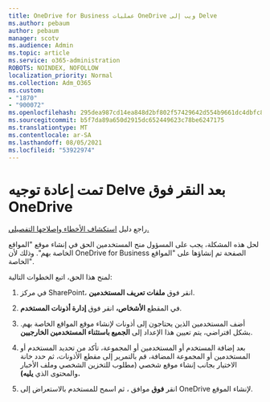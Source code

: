 ```yaml
---
title: OneDrive for Business عمليات OneDrive ويب إلى Delve
ms.author: pebaum
author: pebaum
manager: scotv
ms.audience: Admin
ms.topic: article
ms.service: o365-administration
ROBOTS: NOINDEX, NOFOLLOW
localization_priority: Normal
ms.collection: Adm_O365
ms.custom:
- "1870"
- "900072"
ms.openlocfilehash: 295dea987cd14ea848d2bf802f57429642d554b9661dc4dbfc805a447b7d0ede
ms.sourcegitcommit: b5f7da89a650d2915dc652449623c78be6247175
ms.translationtype: MT
ms.contentlocale: ar-SA
ms.lasthandoff: 08/05/2021
ms.locfileid: "53922974"
---
```

# <a name="redirected-to-delve-after-you-click-onedrive"></a>تمت إعادة توجيه Delve بعد النقر فوق OneDrive

راجع دليل [استكشاف الأخطاء وإصلاحها التفصيلي.](https://docs.microsoft.com/sharepoint/support/sites/troubleshooting-guide-for-sites-stopped-at-provisioning)

لحل هذه المشكلة، يجب على المسؤول منح المستخدمين الحق في إنشاء موقع "المواقع الخاصة بهم". وذلك لأن OneDrive for Business الصفحة تم إنشاؤها على "المواقع الخاصة".

لمنح هذا الحق، اتبع الخطوات التالية:

1. في مركز SharePoint، انقر فوق **ملفات تعريف المستخدمين**.

2. في المقطع **الأشخاص،** انقر فوق **إدارة أذونات المستخدم**.

3. أضف المستخدمين الذين يحتاجون إلى أذونات لإنشاء موقع المواقع الخاصة بهم. بشكل افتراضي، يتم تعيين هذا الإعداد إلى **الجميع باستثناء المستخدمين الخارجيين**.

4. بعد إضافة المستخدم أو المستخدمين أو المجموعة، تأكد من تحديد المستخدم أو المستخدمين أو  المجموعة المضافة، قم بالتمرير إلى مقطع الأذونات، ثم حدد خانة الاختيار بجانب إنشاء موقع شخصي (مطلوب للتخزين الشخصي وملف الأخبار والمحتوى الذي **يليه).**

5. انقر **فوق** موافق ، ثم اسمح للمستخدم بالاستعراض إلى OneDrive لإنشاء الموقع.
